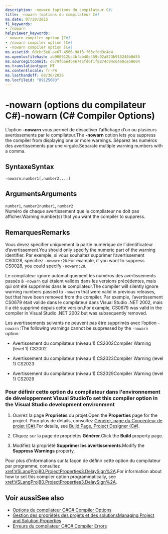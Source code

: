 ```yaml
---
description: -nowarn (options du compilateur C#)
title: -nowarn (options du compilateur C#)
ms.date: 07/20/2015
f1_keywords:
- /nowarn
helpviewer_keywords:
- nowarn compiler option [C#]
- /nowarn compiler option [C#]
- -nowarn compiler option [C#]
ms.assetid: 6dcbc5e8-ae67-4566-9df3-f63cfdd9c4e4
ms.openlocfilehash: ab906912bc4bfab40e459c92a823b915240b8d55
ms.sourcegitcommit: d579fb5e4b46745fd0f1f8874c94c6469ce58604
ms.translationtype: MT
ms.contentlocale: fr-FR
ms.lasthandoff: 08/30/2020
ms.locfileid: "89125083"
---
```

# <a name="-nowarn-c-compiler-options"></a><span data-ttu-id="42342-103">-nowarn (options du compilateur C#)</span><span class="sxs-lookup"><span data-stu-id="42342-103">-nowarn (C# Compiler Options)</span></span>
<span data-ttu-id="42342-104">L’option **-nowarn** vous permet de désactiver l’affichage d’un ou plusieurs avertissements par le compilateur.</span><span class="sxs-lookup"><span data-stu-id="42342-104">The **-nowarn** option lets you suppress the compiler from displaying one or more warnings.</span></span> <span data-ttu-id="42342-105">Séparez les numéros des avertissements par une virgule.</span><span class="sxs-lookup"><span data-stu-id="42342-105">Separate multiple warning numbers with a comma.</span></span>  
  
## <a name="syntax"></a><span data-ttu-id="42342-106">Syntaxe</span><span class="sxs-lookup"><span data-stu-id="42342-106">Syntax</span></span>  
  
```console  
-nowarn:number1[,number2,...]  
```  
  
## <a name="arguments"></a><span data-ttu-id="42342-107">Arguments</span><span class="sxs-lookup"><span data-stu-id="42342-107">Arguments</span></span>  
 <span data-ttu-id="42342-108">`number1`, `number2`</span><span class="sxs-lookup"><span data-stu-id="42342-108">`number1`, `number2`</span></span>  
 <span data-ttu-id="42342-109">Numéro de chaque avertissement que le compilateur ne doit pas afficher.</span><span class="sxs-lookup"><span data-stu-id="42342-109">Warning number(s) that you want the compiler to suppress.</span></span>  
  
## <a name="remarks"></a><span data-ttu-id="42342-110">Remarques</span><span class="sxs-lookup"><span data-stu-id="42342-110">Remarks</span></span>  
 <span data-ttu-id="42342-111">Vous devez spécifier uniquement la partie numérique de l’identificateur d’avertissement.</span><span class="sxs-lookup"><span data-stu-id="42342-111">You should only specify the numeric part of the warning identifier.</span></span> <span data-ttu-id="42342-112">Par exemple, si vous souhaitez supprimer l’avertissement CS0028, spécifiez `-nowarn:28`.</span><span class="sxs-lookup"><span data-stu-id="42342-112">For example, if you want to suppress CS0028, you could specify `-nowarn:28`.</span></span>  
  
 <span data-ttu-id="42342-113">Le compilateur ignore automatiquement les numéros des avertissements passés à `-nowarn` qui étaient valides dans les versions précédentes, mais qui ont été supprimés dans le compilateur.</span><span class="sxs-lookup"><span data-stu-id="42342-113">The compiler will silently ignore warning numbers passed to `-nowarn` that were valid in previous releases, but that have been removed from the compiler.</span></span> <span data-ttu-id="42342-114">Par exemple, l’avertissement CS0679 était valide dans le compilateur dans Visual Studio .NET 2002, mais il a été supprimé depuis cette version.</span><span class="sxs-lookup"><span data-stu-id="42342-114">For example, CS0679 was valid in the compiler in Visual Studio .NET 2002 but was subsequently removed.</span></span>  
  
 <span data-ttu-id="42342-115">Les avertissements suivants ne peuvent pas être supprimés avec l’option `-nowarn` :</span><span class="sxs-lookup"><span data-stu-id="42342-115">The following warnings cannot be suppressed by the `-nowarn` option:</span></span>  
  
- <span data-ttu-id="42342-116">Avertissement du compilateur (niveau 1) CS2002</span><span class="sxs-lookup"><span data-stu-id="42342-116">Compiler Warning (level 1) CS2002</span></span>  
  
- <span data-ttu-id="42342-117">Avertissement du compilateur (niveau 1) CS2023</span><span class="sxs-lookup"><span data-stu-id="42342-117">Compiler Warning (level 1) CS2023</span></span>  
  
- <span data-ttu-id="42342-118">Avertissement du compilateur (niveau 1) CS2029</span><span class="sxs-lookup"><span data-stu-id="42342-118">Compiler Warning (level 1) CS2029</span></span>  
  
### <a name="to-set-this-compiler-option-in-the-visual-studio-development-environment"></a><span data-ttu-id="42342-119">Pour définir cette option du compilateur dans l'environnement de développement Visual Studio</span><span class="sxs-lookup"><span data-stu-id="42342-119">To set this compiler option in the Visual Studio development environment</span></span>  
  
1. <span data-ttu-id="42342-120">Ouvrez la page **Propriétés** du projet.</span><span class="sxs-lookup"><span data-stu-id="42342-120">Open the **Properties** page for the project.</span></span> <span data-ttu-id="42342-121">Pour plus de détails, consultez [Générer, page du Concepteur de projet (C#)](/visualstudio/ide/reference/build-page-project-designer-csharp).</span><span class="sxs-lookup"><span data-stu-id="42342-121">For details, see [Build Page, Project Designer (C#)](/visualstudio/ide/reference/build-page-project-designer-csharp).</span></span>  
  
2. <span data-ttu-id="42342-122">Cliquez sur la page de propriétés **Générer**.</span><span class="sxs-lookup"><span data-stu-id="42342-122">Click the **Build** property page.</span></span>  
  
3. <span data-ttu-id="42342-123">Modifiez la propriété **Supprimer les avertissements**.</span><span class="sxs-lookup"><span data-stu-id="42342-123">Modify the **Suppress Warnings** property.</span></span>  
  
 <span data-ttu-id="42342-124">Pour plus d'informations sur la façon de définir cette option du compilateur par programme, consultez <xref:VSLangProj80.ProjectProperties3.DelaySign%2A>.</span><span class="sxs-lookup"><span data-stu-id="42342-124">For information about how to set this compiler option programmatically, see <xref:VSLangProj80.ProjectProperties3.DelaySign%2A>.</span></span>  
  
## <a name="see-also"></a><span data-ttu-id="42342-125">Voir aussi</span><span class="sxs-lookup"><span data-stu-id="42342-125">See also</span></span>

- [<span data-ttu-id="42342-126">Options du compilateur C#</span><span class="sxs-lookup"><span data-stu-id="42342-126">C# Compiler Options</span></span>](./index.md)
- [<span data-ttu-id="42342-127">Gestion des propriétés des projets et des solutions</span><span class="sxs-lookup"><span data-stu-id="42342-127">Managing Project and Solution Properties</span></span>](/visualstudio/ide/managing-project-and-solution-properties)
- [<span data-ttu-id="42342-128">Erreurs du compilateur C#</span><span class="sxs-lookup"><span data-stu-id="42342-128">C# Compiler Errors</span></span>](../compiler-messages/index.md)
